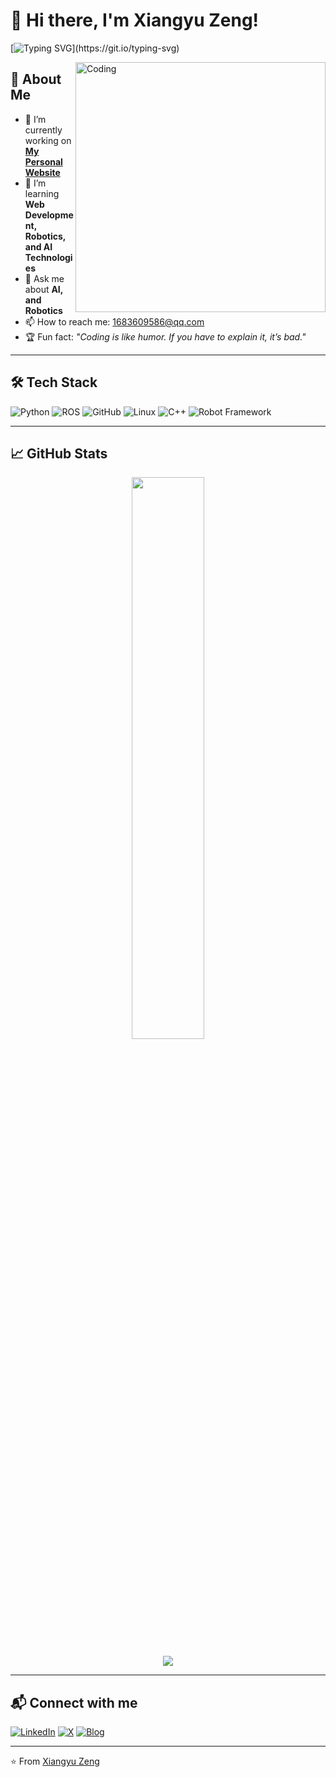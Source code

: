 # 👋 Hi there, I'm **Xiangyu Zeng!**

[![Typing SVG](https://readme-typing-svg.herokuapp.com?size=22&color=F75C7E&lines=Welcome+to+my+GitHub+profile!;I'm+a+passionate+developer.;Open-source+enthusiast!)](https://git.io/typing-svg)

<img align="right" alt="Coding" width="400" src="https://media.giphy.com/media/qgQUggAC3Pfv687qPC/giphy.gif">

## 🚀 About Me

- 🎯 I’m currently working on **[My Personal Website](https://github.com/zxy0624/zxy0624.github.io)**
- 🌱 I’m learning **Web Development, Robotics, and AI Technologies**
- 💬 Ask me about **AI, and Robotics**
- 📫 How to reach me: [1683609586@qq.com](mailto:1683609586@qq.com)
- 🏆 Fun fact: *"Coding is like humor. If you have to explain it, it’s bad."*

---

## 🛠️ Tech Stack

![Python](https://img.shields.io/badge/-Python-3776AB?style=flat&logo=python&logoColor=white)
![ROS](https://img.shields.io/badge/-ROS-22314E?style=flat&logo=ros&logoColor=white)
![GitHub](https://img.shields.io/badge/-GitHub-181717?style=flat&logo=github&logoColor=white)
![Linux](https://img.shields.io/badge/-Linux-FCC624?style=flat&logo=linux&logoColor=black)
![C++](https://img.shields.io/badge/-C++-00599C?style=flat&logo=c%2B%2B&logoColor=white)
![Robot Framework](https://img.shields.io/badge/-Robot%20Framework-000000?style=flat&logo=robot-framework&logoColor=white)

---

## 📈 GitHub Stats

<p align="center">
  <img width="48%" src="https://github-readme-stats.vercel.app/api?username=zxy0624&show_icons=true&theme=radical" />
</p>

<p align="center">
  <img src="https://github-readme-stats-sigma-five.vercel.app/api/top-langs/?username=zxy0624&layout=compact&theme=radical" />
</p>

---

## 📬 Connect with me

[![LinkedIn](https://img.shields.io/badge/-LinkedIn-0A66C2?style=flat&logo=LinkedIn&logoColor=white)](https://linkedin.com/in/xiangyuzeng)
[![X](https://img.shields.io/badge/-X-000000?style=flat&logo=X&logoColor=white)](https://x.com/zxy0624)
[![Blog](https://img.shields.io/badge/-Blog-FF5722?style=flat&logo=Google-Chrome&logoColor=white)](https://zxy0624.github.io/)

---


⭐️ From [Xiangyu Zeng](https://github.com/zxy0624)
